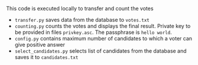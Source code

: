 This code is executed locally to transfer and count the votes

* `transfer.py` saves data from the database to `votes.txt`
* `counting.py` counts the votes and displays 
the final result.
Private key to be provided in files `privkey.asc`. The passphrase is `hello world`.
* `config.py` contains maximum number of candidates 
to which a voter can give positive answer
* `select_candidates.py` selects list of candidates from the database
and saves it to `candidates.txt`
